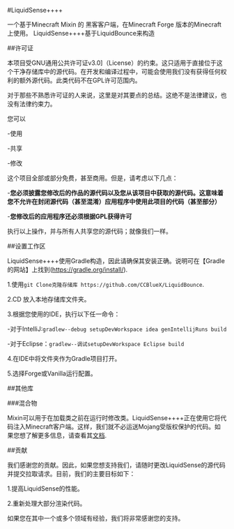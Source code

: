 #LiquidSense++++

一个基于Minecraft Mixin 的 黑客客户端，在Minecraft Forge 版本的Minecraft 上使用。
LiquidSense++++基于LiquidBounce来构造


##许可证

本项目受GNU通用公共许可证v3.0]（License）的约束。这只适用于直接位于这个干净存储库中的源代码。在开发和编译过程中，可能会使用我们没有获得任何权利的额外源代码。此类代码不在GPL许可范围内。



对于那些不熟悉许可证的人来说，这里是对其要点的总结。这绝不是法律建议，也没有法律约束力。



您可以

-使用

-共享

-修改



这个项目全部或部分免费，甚至商用。但是，请考虑以下几点：



-**您必须披露您修改后的作品的源代码以及您从该项目中获取的源代码。这意味着您不允许在封闭源代码（甚至混淆）应用程序中使用此项目的代码（甚至部分）**

-**您修改后的应用程序还必须根据GPL获得许可**



执行以上操作，并与所有人共享您的源代码；就像我们一样。






##设置工作区

LiquidSense++++使用Gradle构造，因此请确保其安装正确。说明可在【Gradle的网站】上找到(https://gradle.org/install/).

1.使用`git Clone克隆存储库 https://github.com/CCBlueX/LiquidBounce`.

2.CD 放入本地存储库文件夹。

3.根据您使用的IDE，执行以下任一命令：

-对于IntelliJ:`gradlew--debug setupDevWorkspace idea genIntellijRuns build`

-对于Eclipse：`gradlew--调试setupDevWorkspace Eclipse build`

4.在IDE中将文件夹作为Gradle项目打开。

5.选择Forge或Vanilla运行配置。



##其他库

###混合物

Mixin可以用于在加载类之前在运行时修改类。LiquidSense++++正在使用它将代码注入Minecraft客户端。这样，我们就不必运送Mojang受版权保护的代码。如果您想了解更多信息，请查看其[文档](https://docs.spongepowered.org/5.1.0/en/plugin/internals/mixins.html).



##贡献



我们感谢您的贡献。因此，如果您想支持我们，请随时更改LiquidSense的源代码并提交拉取请求。目前，我们的主要目标如下：

1.提高LiquidSense的性能。

2.重新处理大部分渲染代码。



如果您在其中一个或多个领域有经验，我们将非常感谢您的支持。